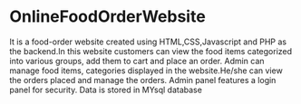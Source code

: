 # OnlineFoodOrderWebsite

It is a food-order website created using HTML,CSS,Javascript and PHP as the backend.In this website customers can view the food items categorized into various groups, add them to cart and place an order.
Admin can manage food items, categories displayed in the website.He/she can view the orders placed and manage the orders.
Admin panel features a login panel for security. Data is stored in MYsql database
